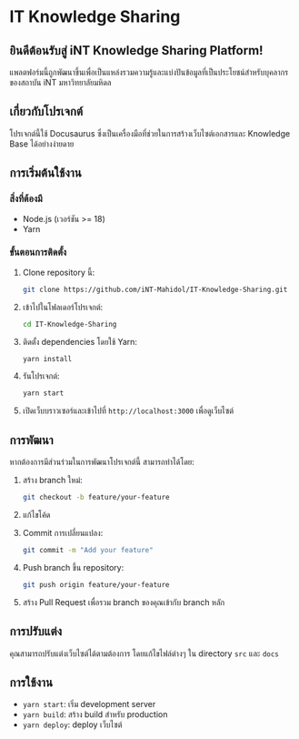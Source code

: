 # IT Knowledge Sharing

## ยินดีต้อนรับสู่ iNT Knowledge Sharing Platform!

แพลตฟอร์มนี้ถูกพัฒนาขึ้นเพื่อเป็นแหล่งรวมความรู้และแบ่งปันข้อมูลที่เป็นประโยชน์สำหรับบุคลากรของสถาบัน iNT มหาวิทยาลัยมหิดล

## เกี่ยวกับโปรเจกต์

โปรเจกต์นี้ใช้ Docusaurus ซึ่งเป็นเครื่องมือที่ช่วยในการสร้างเว็บไซต์เอกสารและ Knowledge Base ได้อย่างง่ายดาย

## การเริ่มต้นใช้งาน

### สิ่งที่ต้องมี

* Node.js (เวอร์ชัน >= 18)
* Yarn

### ขั้นตอนการติดตั้ง

1. Clone repository นี้:
    ```bash
    git clone https://github.com/iNT-Mahidol/IT-Knowledge-Sharing.git
    ```
2. เข้าไปในโฟลเดอร์โปรเจกต์:
    ```bash
    cd IT-Knowledge-Sharing
    ```
3. ติดตั้ง dependencies โดยใช้ Yarn:
    ```bash
    yarn install
    ```
4. รันโปรเจกต์:
    ```bash
    yarn start
    ```
5. เปิดเว็บบราวเซอร์และเข้าไปที่ `http://localhost:3000` เพื่อดูเว็บไซต์

## การพัฒนา

หากต้องการมีส่วนร่วมในการพัฒนาโปรเจกต์นี้ สามารถทำได้โดย:

1. สร้าง branch ใหม่:
    ```bash
    git checkout -b feature/your-feature
    ```
2. แก้ไขโค้ด

3. Commit การเปลี่ยนแปลง:
    ```bash
    git commit -m "Add your feature"
    ```
4. Push branch ขึ้น repository:
    ```bash
    git push origin feature/your-feature
    ```
5. สร้าง Pull Request เพื่อรวม branch ของคุณเข้ากับ branch หลัก

## การปรับแต่ง

คุณสามารถปรับแต่งเว็บไซต์ได้ตามต้องการ โดยแก้ไขไฟล์ต่างๆ ใน directory `src` และ `docs`

## การใช้งาน

* `yarn start`: เริ่ม development server
* `yarn build`: สร้าง build สำหรับ production
* `yarn deploy`: deploy เว็บไซต์